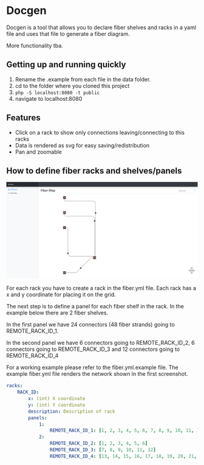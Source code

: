 # Docgen

Docgen is a tool that allows you to declare fiber shelves and racks in a yaml file and uses that file to generate a fiber diagram.

More functionality tba.

## Getting up and running quickly

1. Rename the .example from each file in the data folder.
2. cd to the folder where you cloned this project
3. `php -S localhost:8080 -t public`
4. navigate to localhost:8080

## Features

- Click on a rack to show only connections leaving/connecting to this racks
- Data is rendered as svg for easy saving/redistribution
- Pan and zoomable

## How to define fiber racks and shelves/panels

![screen][screenshot]

[screenshot]: docs/fibermap.png "Example of fiber map"

For each rack you have to create a rack in the fiber.yml file. Each rack has a x and y coordinate for placing it on the grid.

The next step is to define a panel for each fiber shelf in the rack. In the example below there are 2 fiber shelves.

In the first panel we have 24 connectors (48 fiber strands) going to REMOTE_RACK_ID_1.

In the second panel we have 6 connectors going to REMOTE_RACK_ID_2, 6 connectors going to REMOTE_RACK_ID_3 and 12 connectors going to REMOTE_RACK_ID_4

For a working example please refer to the fiber.yml.example file. The example fiber.yml file renders the network shown in the first screenshot.

```yaml
racks:
    RACK_ID:
        x: (int) X coordinate
        y: (int) Y coordinate
        description: Description of rack
        panels:
            1:
                REMOTE_RACK_ID_1: [1, 2, 3, 4, 5, 6, 7, 8, 9, 10, 11, 12, 13, 14, 15, 16, 17, 18, 19, 20, 21, 22, 23, 24]
            2:
                REMOTE_RACK_ID_2: [1, 2, 3, 4, 5, 6]
                REMOTE_RACK_ID_3: [7, 8, 9, 10, 11, 12]
                REMOTE_RACK_ID_4: [13, 14, 15, 16, 17, 18, 19, 20, 21, 22, 23, 24]

```
